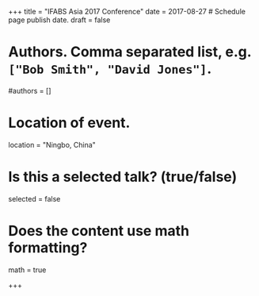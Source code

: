 +++
title = "IFABS Asia 2017 Conference"
date = 2017-08-27  # Schedule page publish date.
draft = false

# Authors. Comma separated list, e.g. `["Bob Smith", "David Jones"]`.
#authors = []

# Location of event.
location = "Ningbo, China"

# Is this a selected talk? (true/false)
selected = false

# Does the content use math formatting?
math = true

+++
